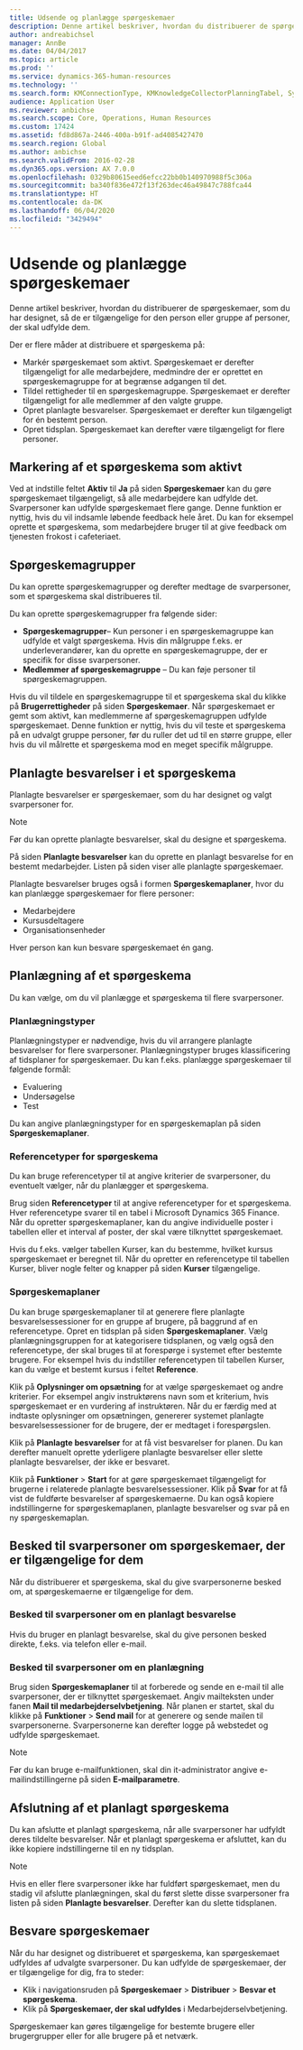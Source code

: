 ```yaml
---
title: Udsende og planlægge spørgeskemaer
description: Denne artikel beskriver, hvordan du distribuerer de spørgeskemaer, som du har designet, så de er tilgængelige for den person eller gruppe af personer, der skal udfylde dem.
author: andreabichsel
manager: AnnBe
ms.date: 04/04/2017
ms.topic: article
ms.prod: ''
ms.service: dynamics-365-human-resources
ms.technology: ''
ms.search.form: KMConnectionType, KMKnowledgeCollectorPlanningTabel, SysEmailParameters, HcmLearningWorkspace
audience: Application User
ms.reviewer: anbichse
ms.search.scope: Core, Operations, Human Resources
ms.custom: 17424
ms.assetid: fd8d867a-2446-400a-b91f-ad4085427470
ms.search.region: Global
ms.author: anbichse
ms.search.validFrom: 2016-02-28
ms.dyn365.ops.version: AX 7.0.0
ms.openlocfilehash: 0329b80615eed6efcc22bb0b140970988f5c306a
ms.sourcegitcommit: ba340f836e472f13f263dec46a49847c788fca44
ms.translationtype: HT
ms.contentlocale: da-DK
ms.lasthandoff: 06/04/2020
ms.locfileid: "3429494"
---
```

# <a name="distribute-and-schedule-questionnaires"></a>Udsende og planlægge spørgeskemaer

Denne artikel beskriver, hvordan du distribuerer de spørgeskemaer, som du har designet, så de er tilgængelige for den person eller gruppe af personer, der skal udfylde dem. 

Der er flere måder at distribuere et spørgeskema på:

-   Markér spørgeskemaet som aktivt. Spørgeskemaet er derefter tilgængeligt for alle medarbejdere, medmindre der er oprettet en spørgeskemagruppe for at begrænse adgangen til det.
-   Tildel rettigheder til en spørgeskemagruppe. Spørgeskemaet er derefter tilgængeligt for alle medlemmer af den valgte gruppe.
-   Opret planlagte besvarelser. Spørgeskemaet er derefter kun tilgængeligt for én bestemt person.
-   Opret tidsplan. Spørgeskemaet kan derefter være tilgængeligt for flere personer.

## <a name="marking-a-questionnaire-as-active"></a>Markering af et spørgeskema som aktivt

Ved at indstille feltet **Aktiv** til **Ja** på siden **Spørgeskemaer** kan du gøre spørgeskemaet tilgængeligt, så alle medarbejdere kan udfylde det. Svarpersoner kan udfylde spørgeskemaet flere gange. Denne funktion er nyttig, hvis du vil indsamle løbende feedback hele året. Du kan for eksempel oprette et spørgeskema, som medarbejdere bruger til at give feedback om tjenesten frokost i cafeteriaet.

## <a name="questionnaire-groups"></a>Spørgeskemagrupper

Du kan oprette spørgeskemagrupper og derefter medtage de svarpersoner, som et spørgeskema skal distribueres til. 

Du kan oprette spørgeskemagrupper fra følgende sider:

-   **Spørgeskemagrupper**– Kun personer i en spørgeskemagruppe kan udfylde et valgt spørgeskema. Hvis din målgruppe f.eks. er underleverandører, kan du oprette en spørgeskemagruppe, der er specifik for disse svarpersoner.
-   **Medlemmer af spørgeskemagruppe** – Du kan føje personer til spørgeskemagruppen.

Hvis du vil tildele en spørgeskemagruppe til et spørgeskema skal du klikke på **Brugerrettigheder** på siden **Spørgeskemaer**. Når spørgeskemaet er gemt som aktivt, kan medlemmerne af spørgeskemagruppen udfylde spørgeskemaet. Denne funktion er nyttig, hvis du vil teste et spørgeskema på en udvalgt gruppe personer, før du ruller det ud til en større gruppe, eller hvis du vil målrette et spørgeskema mod en meget specifik målgruppe.

## <a name="planned-answer-sessions-in-a-questionnaire"></a>Planlagte besvarelser i et spørgeskema

Planlagte besvarelser er spørgeskemaer, som du har designet og valgt svarpersoner for. 

> [!NOTE]
> Før du kan oprette planlagte besvarelser, skal du designe et spørgeskema. 

På siden **Planlagte besvarelser** kan du oprette en planlagt besvarelse for en bestemt medarbejder. Listen på siden viser alle planlagte spørgeskemaer. 

Planlagte besvarelser bruges også i formen **Spørgeskemaplaner**, hvor du kan planlægge spørgeskemaer for flere personer:

-   Medarbejdere
-   Kursusdeltagere
-   Organisationsenheder

Hver person kan kun besvare spørgeskemaet én gang.

## <a name="scheduling-a-questionnaire"></a>Planlægning af et spørgeskema

Du kan vælge, om du vil planlægge et spørgeskema til flere svarpersoner.

### <a name="planning-types"></a>Planlægningstyper

Planlægningstyper er nødvendige, hvis du vil arrangere planlagte besvarelser for flere svarpersoner. Planlægningstyper bruges klassificering af tidsplaner for spørgeskemaer. Du kan f.eks. planlægge spørgeskemaer til følgende formål:

-   Evaluering
-   Undersøgelse
-   Test

Du kan angive planlægningstyper for en spørgeskemaplan på siden **Spørgeskemaplaner**.

### <a name="reference-types-for-questionnaire"></a>Referencetyper for spørgeskema

Du kan bruge referencetyper til at angive kriterier de svarpersoner, du eventuelt vælger, når du planlægger et spørgeskema. 

Brug siden **Referencetyper** til at angive referencetyper for et spørgeskema. Hver referencetype svarer til en tabel i Microsoft Dynamics 365 Finance. Når du opretter spørgeskemaplaner, kan du angive individuelle poster i tabellen eller et interval af poster, der skal være tilknyttet spørgeskemaet. 

Hvis du f.eks. vælger tabellen Kurser, kan du bestemme, hvilket kursus spørgeskemaet er beregnet til. Når du opretter en referencetype til tabellen Kurser, bliver nogle felter og knapper på siden **Kurser** tilgængelige.

### <a name="questionnaire-schedules"></a>Spørgeskemaplaner

Du kan bruge spørgeskemaplaner til at generere flere planlagte besvarelsessessioner for en gruppe af brugere, på baggrund af en referencetype. Opret en tidsplan på siden **Spørgeskemaplaner**. Vælg planlægningsgruppen for at kategorisere tidsplanen, og vælg også den referencetype, der skal bruges til at forespørge i systemet efter bestemte brugere. For eksempel hvis du indstiller referencetypen til tabellen Kurser, kan du vælge et bestemt kursus i feltet **Reference**. 

Klik på **Oplysninger om opsætning** for at vælge spørgeskemaet og andre kriterier. For eksempel angiv instruktørens navn som et kriterium, hvis spørgeskemaet er en vurdering af instruktøren. Når du er færdig med at indtaste oplysninger om opsætningen, genererer systemet planlagte besvarelsessessioner for de brugere, der er medtaget i forespørgslen. 

Klik på **Planlagte besvarelser** for at få vist besvarelser for planen. Du kan derefter manuelt oprette yderligere planlagte besvarelser eller slette planlagte besvarelser, der ikke er besvaret. 

Klik på **Funktioner** &gt; **Start** for at gøre spørgeskemaet tilgængeligt for brugerne i relaterede planlagte besvarelsessessioner. Klik på **Svar** for at få vist de fuldførte besvarelser af spørgeskemaerne. Du kan også kopiere indstillingerne for spørgeskemaplanen, planlagte besvarelser og svar på en ny spørgeskemaplan.

## <a name="notifying-respondents-about-questionnaires-that-are-available-to-them"></a>Besked til svarpersoner om spørgeskemaer, der er tilgængelige for dem
Når du distribuerer et spørgeskema, skal du give svarpersonerne besked om, at spørgeskemaerne er tilgængelige for dem. 

### <a name="notifying-respondents-about-a-planned-answer-session"></a>Besked til svarpersoner om en planlagt besvarelse

Hvis du bruger en planlagt besvarelse, skal du give personen besked direkte, f.eks. via telefon eller e-mail.

### <a name="notifying-respondents-about-a-scheduling"></a>Besked til svarpersoner om en planlægning

Brug siden **Spørgeskemaplaner** til at forberede og sende en e-mail til alle svarpersoner, der er tilknyttet spørgeskemaet. Angiv mailteksten under fanen **Mail til medarbejderselvbetjening**. Når planen er startet, skal du klikke på **Funktioner** &gt; **Send mail** for at generere og sende mailen til svarpersonerne. Svarpersonerne kan derefter logge på webstedet og udfylde spørgeskemaet. 

> [!NOTE]
> Før du kan bruge e-mailfunktionen, skal din it-administrator angive e-mailindstillingerne på siden **E-mailparametre**.

## <a name="ending-a-scheduled-questionnaire"></a>Afslutning af et planlagt spørgeskema

Du kan afslutte et planlagt spørgeskema, når alle svarpersoner har udfyldt deres tildelte besvarelser. Når et planlagt spørgeskema er afsluttet, kan du ikke kopiere indstillingerne til en ny tidsplan. 

> [!NOTE]
>   Hvis en eller flere svarpersoner ikke har fuldført spørgeskemaet, men du stadig vil afslutte planlægningen, skal du først slette disse svarpersoner fra listen på siden **Planlagte besvarelser**. Derefter kan du slette tidsplanen.

## <a name="completing-questionnaires"></a>Besvare spørgeskemaer

Når du har designet og distribueret et spørgeskema, kan spørgeskemaet udfyldes af udvalgte svarpersoner. Du kan udfylde de spørgeskemaer, der er tilgængelige for dig, fra to steder:

-   Klik i navigationsruden på **Spørgeskemaer** &gt; **Distribuer** &gt; **Besvar et spørgeskema**.
-   Klik på **Spørgeskemaer, der skal udfyldes** i Medarbejderselvbetjening.

Spørgeskemaer kan gøres tilgængelige for bestemte brugere eller brugergrupper eller for alle brugere på et netværk.


